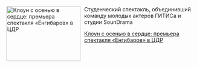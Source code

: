 <!--2025-05-25 01:27:48-->
<div class="yb">
  <div class="rss kino_teatr"><a href="https://www.kino-teatr.ru/teatr/art/teatr/7946/" title="Клоун с осенью в сердце: премьера спектакля «Енгибаров» в ЦДР"><img src="https://www.kino-teatr.ru/art/6/4/7946/poster.jpg" width="196" height="147" align="left" hspace="5" style="margin: 0px 10px 0px 5px" alt="Клоун с осенью в сердце: премьера спектакля «Енгибаров» в ЦДР"/></a>Студенческий спектакль, объединивший команду молодых актеров ГИТИСа и студии SounDrama <p class="titl"><a href="https://www.kino-teatr.ru/teatr/art/teatr/7946/">Клоун с осенью в сердце: премьера спектакля «Енгибаров» в ЦДР</a></p></div>
</div>
